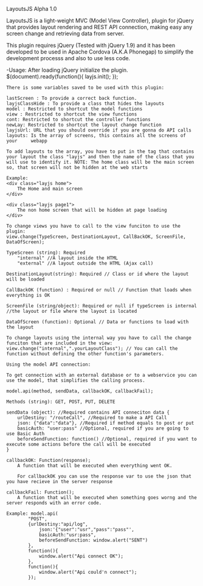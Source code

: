 LayoutsJS Alpha 1.0

LayoutsJS is a light-weight MVC (Model View Controller), plugin for jQuery that provides layout rendering and REST API connection, making easy any screen change and retrieving data from server.

This plugin requires jQuery (Tested with jQuery 1.9) and it has been developed to be used in Apache Cordova (A.K.A Phonegap) to simplify the development processs and also to use less code.

-Usage:
	After loading jQuery initialize the plugin.
	$(document).ready(function(){
		layjs.init();
	});

	There is some variables saved to be used with this plugin:

	lastScreen : To provide a correct back function.
	layjsClassHide : To provide a class that hides the layouts
	model : Restricted to shortcut the model functions
	view : Restricted to shortcut the view functions
	cont: Restricted to shortcut the controller functions
	newLay: Restricted to shortcut the layout change function
	layjsUrl: URL that you should override if you are gonna do API calls
	layouts: Is the array of screens, this contains all the screens of your 	webapp

	To add layouts to the array, you have to put in the tag that contains your layout the class "layjs" and then the name of the class that you will use to identify it. NOTE: The home class will be the main screen so, that screen will not be hidden at the web starts

	Example:
	<div class="layjs home">
		The Home and main screen
	</div>

	<div class="layjs page1">
		The non home screen that will be hidden at page loading
	</div>

	To change views you have to call to the view funciton to use the plugin:
	view.change(TypeScreen, DestinationLayout, CallBackOK, ScreenFile, DataOfScreen);

	TypeScreen (string): Required
		"internal" //A layout inside the HTML
		"external" //A layout outside the HTML (Ajax call)

	DestinationLayout(string): Required // Class or id where the layout will be loaded

	CallBackOK (function) : Required or null // Function that loads when everything is OK

	ScreenFile (string/object): Required or null if typeScreen is internal //the layout or file where the layout is located

	DataOfScreen (function): Optional // Data or functions to load with the layout

	To change layouts using the internal way you have to call the change funciton that are included in the view: view.change("internal",".yourLayoutClass"); // You can call the function without defining the other function's parameters.

	Using the model API connection:

	To get connection with an external database or to a webservice you can use the model, that simplifies the calling process.

	model.api(method, sendData, callbackOK, callbackFail);

	Methods (string): GET, POST, PUT, DELETE

	sendData (object): //Required contains API conneciton data {
		urlDestiny: "/routeCall", //Required to make a API Call
		json: {"data":"data"}, //Required if method equals to post or put
		basicAuth: "user:pass" //Optional, required if you are going to use Basic Auth
		beforeSendFunction: function() //Optional, required if you want to execute some actions before the call will be executed
	}

	callbackOK: Function(response);
		A function that will be executed when everything went OK.

		For callbackOK you can use the response var to use the json that you have recieve in the server response

	callbackFail: Function();
		A function that will be executed when something goes worng and the server responds with an error code.

	Example: model.api(
			"POST",
			{urlDestiny:"api/log", 
				json:'{"user":"usr","pass":"pass"',
				basicAuth:"usr:pass", 
				beforeSendFunction: window.alert("SENT")
			},
			function(){
				window.alert("Api connect OK");
			},
			function(){
				window.alert("Api could'n connect");
			});